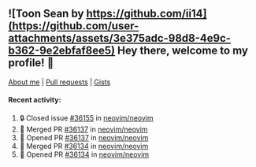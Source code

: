 ## ![Toon Sean by https://github.com/ii14](https://github.com/user-attachments/assets/3e375adc-98d8-4e9c-b362-9e2ebfaf8ee5) Hey there, welcome to my profile! 👋

[About me](https://seandewar.github.io/)
 | [Pull requests](https://github.com/search?p=1&q=author%3Aseandewar+is%3Apr)
 | [Gists](https://gist.github.com/seandewar)

#### Recent activity:

<!--START_SECTION:activity-->
1. 🔒 Closed issue [#36155](https://github.com/neovim/neovim/issues/36155) in [neovim/neovim](https://github.com/neovim/neovim)
2. 🎉 Merged PR [#36137](https://github.com/neovim/neovim/pull/36137) in [neovim/neovim](https://github.com/neovim/neovim)
3. 💪 Opened PR [#36137](https://github.com/neovim/neovim/pull/36137) in [neovim/neovim](https://github.com/neovim/neovim)
4. 🎉 Merged PR [#36134](https://github.com/neovim/neovim/pull/36134) in [neovim/neovim](https://github.com/neovim/neovim)
5. 💪 Opened PR [#36134](https://github.com/neovim/neovim/pull/36134) in [neovim/neovim](https://github.com/neovim/neovim)
<!--END_SECTION:activity-->
